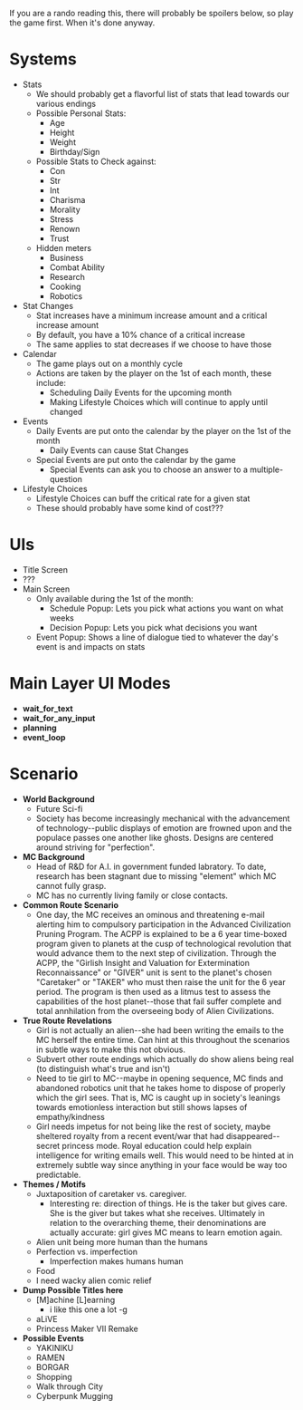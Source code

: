 If you are a rando reading this, there will probably be spoilers below, so play the game first. When it's done anyway.

# Systems

* Stats
  * We should probably get a flavorful list of stats that lead towards our various endings
  * Possible Personal Stats:
    * Age
    * Height
    * Weight
    * Birthday/Sign
  * Possible Stats to Check against:
    * Con
    * Str
    * Int
    * Charisma
    * Morality
    * Stress
    * Renown
    * Trust
  * Hidden meters
    * Business
    * Combat Ability
    * Research
    * Cooking
    * Robotics
* Stat Changes
  * Stat increases have a minimum increase amount and a critical increase amount
  * By default, you have a 10% chance of a critical increase
  * The same applies to stat decreases if we choose to have those
* Calendar
  * The game plays out on a monthly cycle
  * Actions are taken by the player on the 1st of each month, these include:
    * Scheduling Daily Events for the upcoming month
    * Making Lifestyle Choices which will continue to apply until changed
* Events
  * Daily Events are put onto the calendar by the player on the 1st of the month
    * Daily Events can cause Stat Changes
  * Special Events are put onto the calendar by the game
    * Special Events can ask you to choose an answer to a multiple-question
* Lifestyle Choices
  * Lifestyle Choices can buff the critical rate for a given stat
  * These should probably have some kind of cost???

# UIs

* Title Screen
* ???
* Main Screen
  * Only available during the 1st of the month:
    * Schedule Popup: Lets you pick what actions you want on what weeks
    * Decision Popup: Lets you pick what decisions you want
  * Event Popup: Shows a line of dialogue tied to whatever the day's event is and impacts on stats

# Main Layer UI Modes

* **wait_for_text**
* **wait_for_any_input**
* **planning**
* **event_loop**

# Scenario

* **World Background**
  * Future Sci-fi
  * Society has become increasingly mechanical with the advancement of technology--public displays of emotion are frowned upon and the populace passes one another like ghosts. Designs are centered around striving for "perfection".
* **MC Background**
  * Head of R&D for A.I. in government funded labratory. To date, research has been stagnant due to missing "element" which MC cannot fully grasp.
  * MC has no currently living family or close contacts.
* **Common Route Scenario**
  * One day, the MC receives an ominous and threatening e-mail alerting him to compulsory participation in the Advanced Civilization Pruning Program. The ACPP is explained to be a 6 year time-boxed program given to planets at the cusp of technological revolution that would advance them to the next step of civilization. Through the ACPP, the "Girlish Insight and Valuation for Extermination Reconnaissance" or "GIVER" unit is sent to the planet's chosen "Caretaker" or "TAKER" who must then raise the unit for the 6 year period. The program is then used as a litmus test to assess the capabilities of the host planet--those that fail suffer complete and total annhilation from the overseeing body of Alien Civilizations.
* **True Route Revelations**
  * Girl is not actually an alien--she had been writing the emails to the MC herself the entire time. Can hint at this throughout the scenarios in subtle ways to make this not obvious.
  * Subvert other route endings which actually do show aliens being real (to distinguish what's true and isn't)
  * Need to tie girl to MC--maybe in opening sequence, MC finds and abandoned robotics unit that he takes home to dispose of properly which the girl sees. That is, MC is caught up in society's leanings towards emotionless interaction but still shows lapses of empathy/kindness
  * Girl needs impetus for not being like the rest of society, maybe sheltered royalty from a recent event/war that had disappeared--secret princess mode. Royal education could help explain intelligence for writing emails well. This would need to be hinted at in extremely subtle way since anything in your face would be way too predictable.
* **Themes / Motifs**
  * Juxtaposition of caretaker vs. caregiver.
    * Interesting re:  direction of things. He is the taker but gives care. She is the giver but takes what she receives. Ultimately in relation to the overarching theme, their denominations are actually accurate: girl gives MC means to learn emotion again.
  * Alien unit being more human than the humans
  * Perfection vs. imperfection
    * Imperfection makes humans human
  * Food
  * I need wacky alien comic relief
* **Dump Possible Titles here**
  * [M]achine [L]earning
    * i like this one a lot -g
  * aLiVE
  * Princess Maker VII Remake
* **Possible Events**
  * YAKINIKU
  * RAMEN
  * BORGAR
  * Shopping
  * Walk through City
  * Cyberpunk Mugging
